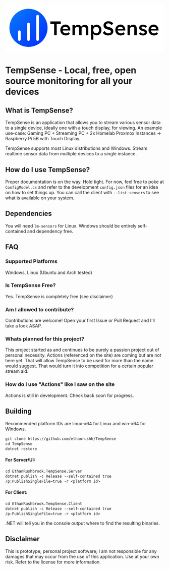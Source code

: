 [![TempSense Banner](banner.png)]("https://tempsense-site.vercel.app/")

# TempSense - Local, free, open source monitoring for all your devices

## What is TempSense?

TempSense is an application that allows you to stream various sensor data to a single device, ideally one with a touch display, for viewing. An example use-case: Gaming PC + Streaming PC + 2x Homelab Proxmox Instances -> Raspberry Pi 5B with Touch Display. 

TempSense supports most Linux distributions and Windows. Stream realtime sensor data from multiple devices to a single instance. 

## How do I use TempSense?

Proper documentation is on the way. Hold tight. For now, feel free to poke at `ConfigModel.cs` and refer to the development `config.json` files for an idea on how to set things up. You can call the client with `--list-sensors` to see what is available on your system.

## Dependencies
You will need `lm-sensors` for Linux. Windows should be entirely self-contained and dependency free. 

## FAQ

### Supported Platforms
Windows, Linux (Ubuntu and Arch tested)

### Is TempSense Free?

Yes. TempSense is completely free (see disclaimer)

### Am I allowed to contribute?

Contributions are welcome! Open your first Issue or Pull Request and I'll take a look ASAP.

### Whats planned for this project?

This project started as and continues to be purely a passion project out of personal necessity. Actions (referenced on the site) are coming but are not here yet. That will allow TempSense to be used for more than the name would suggest. That would turn it into competition for a certain popular stream aid.

### How do I use "Actions" like I saw on the site

Actions is still in development. Check back soon for progress.

## Building

Recommended platform IDs are linux-x64 for Linux and win-x64 for Windows.

```
git clone https://github.com/ethanrushh/TempSense
cd TempSense
dotnet restore
```
#### For Server/UI:
```
cd EthanRushbrook.TempSense.Server
dotnet publish -c Release --self-contained true /p:PublishSingleFile=true -r <platform id>
```

#### For Client:
```
cd EthanRushbrook.TempSense.Client
dotnet publish -c Release --self-contained true /p:PublishSingleFile=true -r <platform id>
```

.NET will tell you in the console output where to find the resulting binaries. 

## Disclaimer
This is prototype, personal project software; I am not responsible for any damages that may occur from the use of this application. Use at your own risk. Refer to the license for more information.
